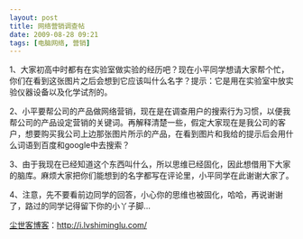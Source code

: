 ```yaml
---
layout: post
title: 网络营销调查帖
date: 2009-08-28 09:21
tags: [电脑网络, 营销]
---
```

1、大家初高中时都有在实验室做实验的经历吧？现在小平同学想请大家帮个忙，你们在看到这张图片之后会想到它应该叫什么名字？提示：它是用在实验室中放实验仪器设备以及化学试剂的。

2、小平要帮公司的产品做网络营销，现在是在调查用户的搜索行为习惯，以便我帮公司的产品设定营销的关键词。再解释清楚一些，假定大家现在是我公司的客户，想要购买我公司上边那张图片所示的产品，在看到图片和我给的提示后会用什么词语到百度和google中去搜索？

3、由于我现在已经知道这个东西叫什么，所以思维已经固化，因此想借用下大家的脑库。麻烦大家把你们能想到的名字都写在评论里，小平同学在此谢谢大家了。

4、注意，先不要看前边同学的回答，小心你的思维也被固化，哈哈，再说谢谢了，路过的同学记得留下你的小丫子脚…

<a href="http://i.lvshiminglu.com/">尘世客博客</a>：<a href="http://i.lvshiminglu.com/">http://i.lvshiminglu.com/</a>

